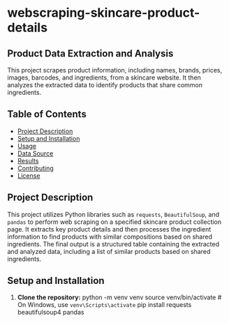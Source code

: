 # webscraping-skincare-product-details

## Product Data Extraction and Analysis

This project scrapes product information, including names, brands, prices, images, barcodes, and ingredients, from a skincare website. It then analyzes the extracted data to identify products that share common ingredients.

## Table of Contents

- [Project Description](#project-description)
- [Setup and Installation](#setup-and-installation)
- [Usage](#usage)
- [Data Source](#data-source)
- [Results](#results)
- [Contributing](#contributing)
- [License](#license)

## Project Description

This project utilizes Python libraries such as `requests`, `BeautifulSoup`, and `pandas` to perform web scraping on a specified skincare product collection page. It extracts key product details and then processes the ingredient information to find products with similar compositions based on shared ingredients. The final output is a structured table containing the extracted and analyzed data, including a list of similar products based on shared ingredients.

## Setup and Installation

1.  **Clone the repository:**
    python -m venv venv
    source venv/bin/activate  # On Windows, use `venv\Scripts\activate`
    pip install requests beautifulsoup4 pandas
